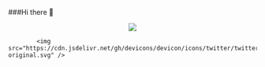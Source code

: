 <link rel="stylesheet" href="https://cdn.jsdelivr.net/gh/devicons/devicon@v2.15.1/devicon.min.css">

###Hi there 👋
<div id="header" align="center">
  <img src="https://media.giphy.com/media/AbDb2PniluFwY/giphy.gif" />
</div>



            <img src="https://cdn.jsdelivr.net/gh/devicons/devicon/icons/twitter/twitter-original.svg" />
          
          
<!--
**amsnvc/amsnvc** is a ✨ _special_ ✨ repository because its `README.md` (this file) appears on your GitHub profile.

Here are some ideas to get you started:

- 🔭 I’m currently working on ...
- 🌱 I’m currently learning ...
- 👯 I’m looking to collaborate on ...
- 🤔 I’m looking for help with ...
- 💬 Ask me about ...
- 📫 How to reach me: ...
- 😄 Pronouns: ...
- ⚡ Fun fact: ...
-->
